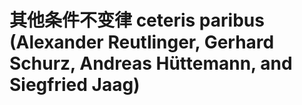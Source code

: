 # 其他条件不变律 ceteris paribus (Alexander Reutlinger, Gerhard Schurz, Andreas Hüttemann, and Siegfried Jaag)

